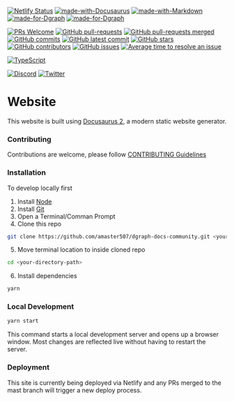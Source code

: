 [![Netlify Status](https://api.netlify.com/api/v1/badges/27e9337b-3afb-4507-ac25-dc8145ec0fb4/deploy-status)](https://app.netlify.com/sites/competent-mirzakhani-792b72/deploys)
[![made-with-Docusaurus](https://img.shields.io/badge/Made%20with-Docusaurus-3dcd5d.svg)](https://docusaurus.io)
[![made-with-Markdown](https://img.shields.io/badge/Made%20with-Markdown-1f425f.svg)](http://commonmark.org)
[![made-for-Dgraph](https://img.shields.io/badge/Made%20for-Dgraph-f84440.svg)](http://dgraph.io)
[![made-for-Dgraph](https://img.shields.io/badge/Made%20for-Dgraph-f84440.svg)](http://dgraph.io)

[![PRs Welcome](https://img.shields.io/badge/PRs-welcome-brightgreen.svg?style=flat-square)](http://makeapullrequest.com)
[![GitHub pull-requests](https://img.shields.io/github/issues-pr/amaster507/dgraph-docs-community.svg)](https://GitHub.com/amaster507/dgraph-docs-community/pull/)
[![GitHub pull-requests merged](https://badgen.net/github/merged-prs/amaster507/dgraph-docs-community)](https://github.com/amaster507/dgraph-docs-community/pulls?q=is%3Amerged)
[![GitHub commits](https://badgen.net/github/commits/amaster507/dgraph-docs-community)](https://GitHub.com/amaster507/dgraph-docs-community/commit/)
[![GitHub latest commit](https://badgen.net/github/last-commit/amaster507/dgraph-docs-community)](https://GitHub.com/amaster507/dgraph-docs-community/commit/)
[![GitHub stars](https://img.shields.io/github/stars/amaster507/dgraph-docs-community.svg?style=social&label=Star&maxAge=2592000)](https://GitHub.com/amaster507/dgraph-docs-community/stargazers/)
[![GitHub contributors](https://img.shields.io/github/contributors/amaster507/dgraph-docs-community.svg)](https://GitHub.com/Naereen/amaster507/dgraph-docs-community/contributors/)
[![GitHub issues](https://img.shields.io/github/issues/amaster507/dgraph-docs-community.svg)](https://GitHub.com/amaster507/dgraph-docs-community/issues/)
[![Average time to resolve an issue](http://isitmaintained.com/badge/resolution/amaster507/dgraph-docs-community.svg)](http://isitmaintained.com/project/amaster507/dgraph-docs-community "Average time to resolve an issue")

[![TypeScript](https://img.shields.io/badge/--3178C6?logo=typescript&logoColor=ffffff)](https://www.typescriptlang.org/)

[![Discord](https://badgen.net/badge/icon/discord?icon=discord&label)](https://discord.gg/5vsjb8ZBZp "Unofficial Community Discord Server")
[![Twitter](https://badgen.net/badge/icon/twitter?icon=twitter&label)](https://twitter.com/dgraphlabs "Official Dgraph Twitter")

# Website

This website is built using [Docusaurus 2](https://docusaurus.io/), a modern
static website generator.

### Contributing

Contributions are welcome, please follow
[CONTRIBUTING Guidelines](https://github.com/amaster507/dgraph-docs-community/blob/master/CONTRIBUTING.md)

### Installation

To develop locally first

1. Install [Node](https://nodejs.org/en/)
2. Install [Git](https://git-scm.com/)
3. Open a Terminal/Comman Prompt
4. Clone this repo

```sh
git clone https://github.com/amaster507/dgraph-docs-community.git <your-directory-path>
```

5. Move terminal location to inside cloned repo

```sh
cd <your-directory-path>
```

6. Install dependencies

```sh
yarn
```

### Local Development

```sh
yarn start
```

This command starts a local development server and opens up a browser window.
Most changes are reflected live without having to restart the server.

### Deployment

This site is currently being deployed via Netlify and any PRs merged to the mast
branch will trigger a new deploy process.
